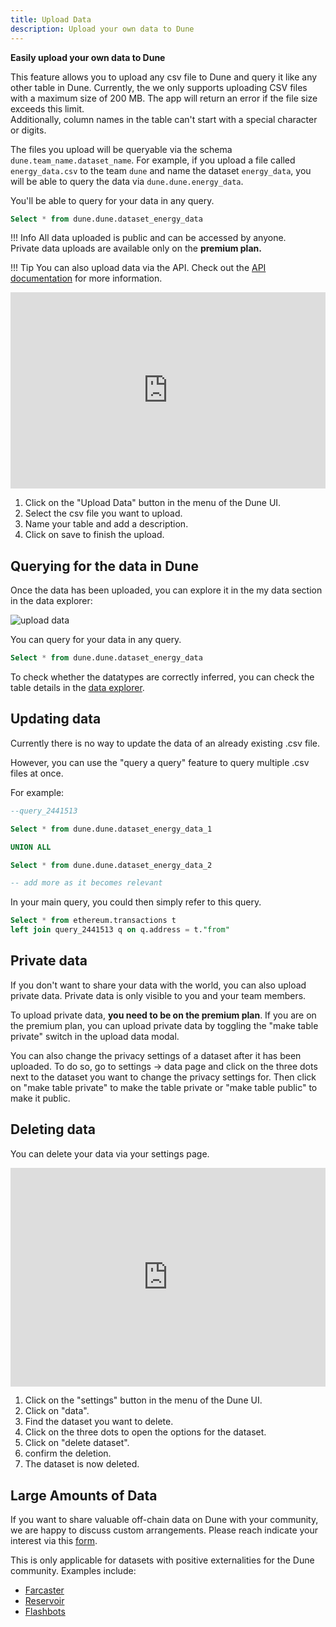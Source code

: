 ```yaml
---
title: Upload Data
description: Upload your own data to Dune
---
```


**Easily upload your own data to Dune**

This feature allows you to upload any csv file to Dune and query it like any other table in Dune. Currently, the we only supports uploading CSV files with a maximum size of 200 MB. The app will return an error if the file size exceeds this limit.   
Additionally, column names in the table can't start with a special character or digits.

The files you upload will be queryable via the schema ``dune.team_name.dataset_name``. For example, if you upload a file called ``energy_data.csv`` to the team ``dune`` and name the dataset ``energy_data``, you will be able to query the data via ``dune.dune.energy_data``.

You'll be able to query for your data in any query.

```sql
Select * from dune.dune.dataset_energy_data
```
<!--
We automatically infer schemas (=detect datatypes) for all uploaded data. If in doubt, you can check the assumed datatypes in the information schema. 

```sql
SELECT * FROM information_schema.columns 
WHERE table_schema = 'dune' -- replace with your team name
AND table_name = 'energy_data'; -- replace with your dataset name
```

Anything that represents a timestamp is especially tricky for automated systems to detect, if something is not working as intended, try coverting the timestamp to ISO time before uploading and use the [applicable DuneSQL function](../query/DuneSQL-reference/Functions-and-operators/datetime.md#from_iso8601_timestamp) to convert it back. This will not automatically convert the datatype, but it will allow you to easily query the data as a timestamp.
-->

!!! Info
    All data uploaded is public and can be accessed by anyone.   
    Private data uploads are available only on the **premium plan.**


!!! Tip
    You can also upload data via the API. Check out the [API documentation](../api/api-reference/upload-data/index.md) for more information.



<div style="position: relative; padding-bottom: calc(54.166666666666664% + 41px); height: 0; width: 100%"><iframe src="https://demo.arcade.software/ZfmeSKYxCY7cTfcv6cDW?embed" frameborder="0" loading="lazy" webkitallowfullscreen mozallowfullscreen allowfullscreen style="position: absolute; top: 0; left: 0; width: 100%; height: 100%;color-scheme: light;" title="Dashboards"></iframe></div>

1. Click on the "Upload Data" button in the menu of the Dune UI.
2. Select the csv file you want to upload.
3. Name your table and add a description.
4. Click on save to finish the upload.


## Querying for the data in Dune

Once the data has been uploaded, you can explore it in the my data section in the data explorer: 

![upload data](../app/images/upload_data.gif)

You can query for your data in any query.

```sql
Select * from dune.dune.dataset_energy_data
```

To check whether the datatypes are correctly inferred, you can check the table details in the [data explorer](../app/query-editor/data-explorer.md).

## Updating data

Currently there is no way to update the data of an already existing .csv file.

However, you can use the "query a query" feature to query multiple .csv files at once.

For example:

```sql
--query_2441513

Select * from dune.dune.dataset_energy_data_1

UNION ALL

Select * from dune.dune.dataset_energy_data_2

-- add more as it becomes relevant
```

In your main query, you could then simply refer to this query.

```sql
Select * from ethereum.transactions t
left join query_2441513 q on q.address = t."from"
```

## Private data

If you don't want to share your data with the world, you can also upload private data. Private data is only visible to you and your team members.

To upload private data, **you need to be on the premium plan**. If you are on the premium plan, you can upload private data by toggling the "make table private" switch in the upload data modal.

You can also change the privacy settings of a dataset after it has been uploaded. To do so, go to settings -> data page and click on the three dots next to the dataset you want to change the privacy settings for. Then click on "make table private" to make the table private or "make table public" to make it public. 

## Deleting data

You can delete your data via your settings page.

<div style="position: relative; padding-bottom: calc(61.25000000000001% + 41px); height: 0; width: 100%"><iframe src="https://demo.arcade.software/mr3mDEQl0qQi9e1H4HZB?embed" frameborder="0" loading="lazy" webkitallowfullscreen mozallowfullscreen allowfullscreen style="position: absolute; top: 0; left: 0; width: 100%; height: 100%;color-scheme: light;" title="Teams > Dune"></iframe></div>

1. Click on the "settings" button in the menu of the Dune UI.
2. Click on "data".
3. Find the dataset you want to delete.
4. Click on the three dots to open the options for the dataset.
5. Click on "delete dataset".
6. confirm the deletion.
7. The dataset is now deleted.


## Large Amounts of Data

If you want to share valuable off-chain data on Dune with your community, we are happy to discuss custom arrangements. Please reach indicate your interest via this [form](https://bit.ly/dune-data-integration).

This is only applicable for datasets with positive externalities for the Dune community. Examples include:

- [Farcaster](../data-tables/community/neynar/farcaster/index.md)
- [Reservoir](../data-tables/community/reservoir/index.md)
- [Flashbots](../data-tables/community/flashbots/index.md)


